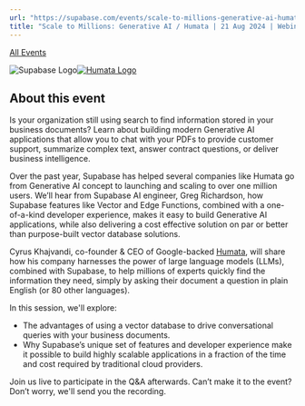 ```yaml
---
url: "https://supabase.com/events/scale-to-millions-generative-ai-humata"
title: "Scale to Millions: Generative AI / Humata | 21 Aug 2024 | Webinar"
---
```


[All Events](https://supabase.com/events)

![Supabase Logo](https://supabase.com/_next/image?url=https%3A%2F%2Ffrontend-assets.supabase.com%2Fwww%2Ff58eead769dc%2F_next%2Fstatic%2Fmedia%2Fsupabase-logo-wordmark--dark.b36ebb5f.png&w=3840&q=75&dpl=dpl_7FY8EmFQ6G3YqautJ4Fvh1viLnvu)[![Humata Logo](https://supabase.com/_next/image?url=%2Fimages%2Fevents%2Fwebinars%2Fscale-to-millions-generative-ai-humata%2Fhumata-dark.svg&w=3840&q=75&dpl=dpl_7FY8EmFQ6G3YqautJ4Fvh1viLnvu)](https://www.humata.ai/)

## About this event

Is your organization still using search to find information stored in your business documents? Learn about building modern Generative AI applications that allow you to chat with your PDFs to provide customer support, summarize complex text, answer contract questions, or deliver business intelligence.

Over the past year, Supabase has helped several companies like Humata go from Generative AI concept to launching and scaling to over one million users. We’ll hear from Supabase AI engineer, Greg Richardson, how Supabase features like Vector and Edge Functions, combined with a one-of-a-kind developer experience, makes it easy to build Generative AI applications, while also delivering a cost effective solution on par or better than purpose-built vector database solutions.

Cyrus Khajvandi, co-founder & CEO of Google-backed [Humata](https://www.humata.ai/), will share how his company harnesses the power of large language models (LLMs), combined with Supabase, to help millions of experts quickly find the information they need, simply by asking their document a question in plain English (or 80 other languages).

In this session, we'll explore:

- The advantages of using a vector database to drive conversational queries with your business documents.
- Why Supabase’s unique set of features and developer experience make it possible to build highly scalable applications in a fraction of the time and cost required by traditional cloud providers.

Join us live to participate in the Q&A afterwards. Can’t make it to the event? Don’t worry, we'll send you the recording.